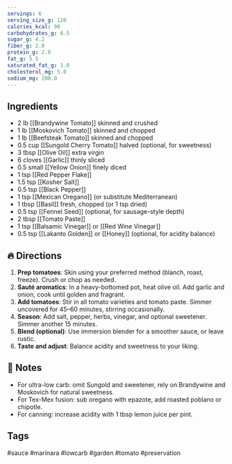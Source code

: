 ```yaml
---
servings: 6
serving_size_g: 120
calories_kcal: 90
carbohydrates_g: 6.5
sugar_g: 4.2
fiber_g: 2.0
protein_g: 2.0
fat_g: 5.5
saturated_fat_g: 1.0
cholesterol_mg: 5.0
sodium_mg: 280.0
---
```


## Ingredients
- 2 lb [[Brandywine Tomato]] skinned and crushed  
- 1 lb [[Moskovich Tomato]] skinned and chopped  
- 1 lb [[Beefsteak Tomato]] skinned and chopped  
- 0.5 cup [[Sungold Cherry Tomato]] halved (optional, for sweetness)  
- 3 tbsp [[Olive Oil]] extra virgin  
- 6 cloves [[Garlic]] thinly sliced  
- 0.5 small [[Yellow Onion]] finely diced  
- 1 tsp [[Red Pepper Flake]]  
- 1.5 tsp [[Kosher Salt]]  
- 0.5 tsp [[Black Pepper]]  
- 1 tsp [[Mexican Oregano]] (or substitute Mediterranean)  
- 1 tbsp [[Basil]] fresh, chopped (or 1 tsp dried)  
- 0.5 tsp [[Fennel Seed]] (optional, for sausage-style depth)  
- 2 tbsp [[Tomato Paste]]  
- 1 tsp [[Balsamic Vinegar]] or [[Red Wine Vinegar]]  
- 0.5 tsp [[Lakanto Golden]] or [[Honey]] (optional, for acidity balance)

## 🔥 Directions
1. **Prep tomatoes**: Skin using your preferred method (blanch, roast, freeze). Crush or chop as needed.
2. **Sauté aromatics**: In a heavy-bottomed pot, heat olive oil. Add garlic and onion, cook until golden and fragrant.
3. **Add tomatoes**: Stir in all tomato varieties and tomato paste. Simmer uncovered for 45–60 minutes, stirring occasionally.
4. **Season**: Add salt, pepper, herbs, vinegar, and optional sweetener. Simmer another 15 minutes.
5. **Blend (optional)**: Use immersion blender for a smoother sauce, or leave rustic.
6. **Taste and adjust**: Balance acidity and sweetness to your liking.

## 🧠 Notes
- For ultra-low carb: omit Sungold and sweetener, rely on Brandywine and Moskovich for natural sweetness.
- For Tex-Mex fusion: sub oregano with epazote, add roasted poblano or chipotle.
- For canning: increase acidity with 1 tbsp lemon juice per pint.

## Tags
#sauce #marinara #lowcarb #garden #tomato #preservation